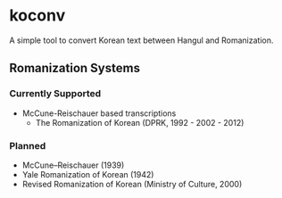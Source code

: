 # koconv

A simple tool to convert Korean text between Hangul and Romanization.

## Romanization Systems

### Currently Supported
- McCune-Reischauer based transcriptions
  - The Romanization of Korean (DPRK, 1992 - 2002 - 2012)

### Planned
- McCune–Reischauer (1939)
- Yale Romanization of Korean (1942)
- Revised Romanization of Korean (Ministry of Culture, 2000)
